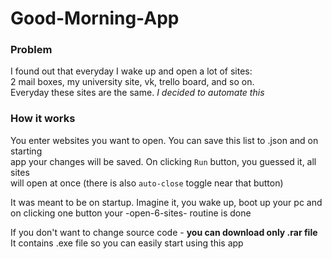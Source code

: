 # Good-Morning-App

### Problem
I found out that everyday I wake up and open a lot of sites:  
2 mail boxes, my university site, vk, trello board, and so on.  
Everyday these sites are the same. *I decided to automate this*

### How it works
You enter websites you want to open. You can save this list to .json and on starting  
app your changes will be saved. On clicking `Run` button, you guessed it, all sites  
will open at once (there is also `auto-close` toggle near that button)  

It was meant to be on startup. Imagine it, you wake up, boot up your pc and  
on clicking one button your -open-6-sites- routine is done

If you don't want to change source code - **you can download only .rar file**  
It contains .exe file so you can easily start using this app
